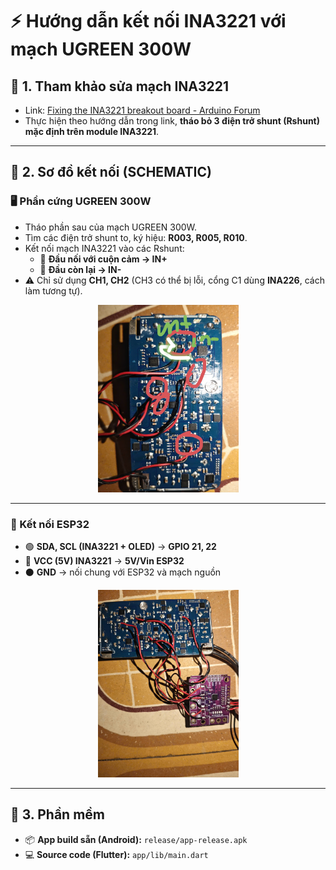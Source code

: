 # ⚡ Hướng dẫn kết nối INA3221 với mạch UGREEN 300W

## 🔧 1. Tham khảo sửa mạch INA3221
- Link: [Fixing the INA3221 breakout board - Arduino Forum](https://forum.arduino.cc/t/fixing-the-ina3221-breakout-board/526947)  
- Thực hiện theo hướng dẫn trong link, **tháo bỏ 3 điện trở shunt (Rshunt) mặc định trên module INA3221**.

---

## 📐 2. Sơ đồ kết nối (SCHEMATIC)

### 🖥️ Phần cứng UGREEN 300W
- Tháo phần sau của mạch UGREEN 300W.  
- Tìm các điện trở shunt to, ký hiệu: **R003, R005, R010**.  
- Kết nối mạch INA3221 vào các Rshunt:  
  - 🔹 **Đầu nối với cuộn cảm → IN+**  
  - 🔹 **Đầu còn lại → IN-**  
- ⚠️ Chỉ sử dụng **CH1, CH2** (CH3 có thể bị lỗi, cổng C1 dùng **INA226**, cách làm tương tự).

<p align="center">
  <img src="z6934232724458_c35a5d1e1363b10820e51de448c3193d.jpg" height="300">
</p>

---

### 🔌 Kết nối ESP32
- 🟢 **SDA, SCL (INA3221 + OLED)** → **GPIO 21, 22**  
- 🔴 **VCC (5V) INA3221** → **5V/Vin ESP32**  
- ⚫ **GND** → nối chung với ESP32 và mạch nguồn  

<p align="center">
  <img src="z6934232728361_82cebfbb9baa0eb51fadfc112d9b7a1a.jpg" height="300">
</p>

---

## 📱 3. Phần mềm
- 📦 **App build sẵn (Android):** `release/app-release.apk`  
- 💻 **Source code (Flutter):** `app/lib/main.dart`
